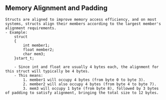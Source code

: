 
## Memory Alignment and Padding
	Structs are aligned to improve memory access efficiency, and on most systems, structs align their members according to the largest member's alignment requirements. 
	- Example:
		struct
		{
			int member1;
			float member2;
			char mem3;
		}start_t; 

		- Since int and float are usually 4 bytes each, the alignment for this struct will typically be 4 bytes.
		- This means:
			1. member1 will occupy 4 bytes (from byte 0 to byte 3).
			2. member2 will also occupy 4 bytes (from byte 4 to byte 7).
			3. mem3 will occupy 1 byte (from byte 8), followed by 3 bytes of padding to satisfy alignment, bringing the total size to 12 bytes.